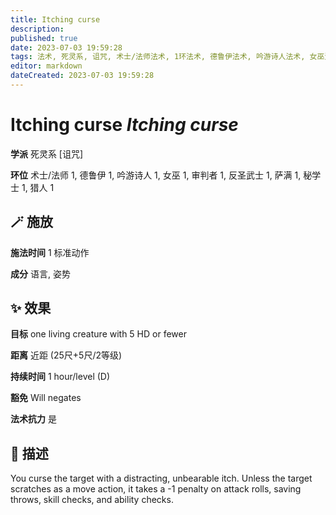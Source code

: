 ```yaml
---
title: Itching curse
description: 
published: true
date: 2023-07-03 19:59:28
tags: 法术, 死灵系, 诅咒, 术士/法师法术, 1环法术, 德鲁伊法术, 吟游诗人法术, 女巫法术, 审判者法术, 反圣武士法术, 萨满法术, 秘学士法术, 猎人法术
editor: markdown
dateCreated: 2023-07-03 19:59:28
---
```


# **Itching curse** *Itching curse*

**学派** 死灵系 \[诅咒\] 

**环位** 术士/法师 1, 德鲁伊 1, 吟游诗人 1, 女巫 1, 审判者 1, 反圣武士 1, 萨满 1, 秘学士 1, 猎人 1

## 🪄 施放

**施法时间** 1 标准动作

**成分** 语言, 姿势

## ✨ 效果 

**目标** one living creature with 5 HD or fewer 

**距离** 近距 (25尺+5尺/2等级)  

**持续时间** 1 hour/level (D) 

**豁免** Will negates

**法术抗力** 是

## 📖 描述

You curse the target with a distracting, unbearable itch. Unless the target scratches as a move action, it takes a -1 penalty on attack rolls, saving throws, skill checks, and ability checks.
    